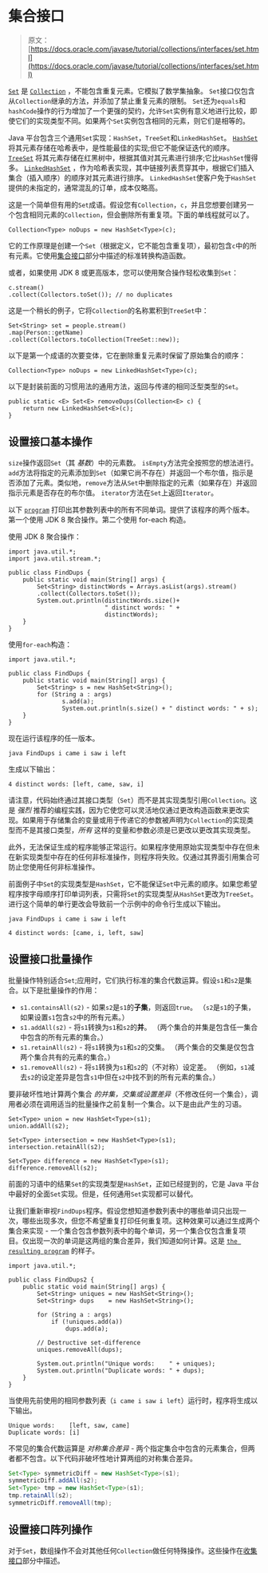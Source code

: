 # 集合接口

> 原文： [https://docs.oracle.com/javase/tutorial/collections/interfaces/set.html](https://docs.oracle.com/javase/tutorial/collections/interfaces/set.html)

[`Set`](https://docs.oracle.com/javase/8/docs/api/java/util/Set.html) 是 [`Collection`](https://docs.oracle.com/javase/8/docs/api/java/util/Collection.html) ，不能包含重复元素。它模拟了数学集抽象。 `Set`接口仅包含从`Collection`继承的方法，并添加了禁止重复元素的限制。 `Set`还为`equals`和`hashCode`操作的行为增加了一个更强的契约，允许`Set`实例有意义地进行比较，即使它们的实现类型不同。如果两个`Set`实例包含相同的元素，则它们是相等的。

Java 平台包含三个通用`Set`实现：`HashSet`，`TreeSet`和`LinkedHashSet`。 [`HashSet`](https://docs.oracle.com/javase/8/docs/api/java/util/HashSet.html) 将其元素存储在哈希表中，是性能最佳的实现;但它不能保证迭代的顺序。 [`TreeSet`](https://docs.oracle.com/javase/8/docs/api/java/util/TreeSet.html) 将其元素存储在红黑树中，根据其值对其元素进行排序;它比`HashSet`慢得多。 [`LinkedHashSet`](https://docs.oracle.com/javase/8/docs/api/java/util/LinkedHashSet.html) ，作为哈希表实现，其中链接列表贯穿其中，根据它们插入集合（插入顺序）的顺序对其元素进行排序。 `LinkedHashSet`使客户免于`HashSet`提供的未指定的，通常混乱的订单，成本仅略高。

这是一个简单但有用的`Set`成语。假设您有`Collection`，`c`，并且您想要创建另一个包含相同元素的`Collection`，但会删除所有重复项。下面的单线程就可以了。

```
Collection<Type> noDups = new HashSet<Type>(c);

```

它的工作原理是创建一个`Set`（根据定义，它不能包含重复项），最初包含`c`中的所有元素。它使用[集合接口](collection.html)部分中描述的标准转换构造函数。

或者，如果使用 JDK 8 或更高版本，您可以使用聚合操作轻松收集到`Set`：

```
c.stream()
.collect(Collectors.toSet()); // no duplicates

```

这是一个稍长的例子，它将`Collection`的名称累积到`TreeSet`中：

```
Set<String> set = people.stream()
.map(Person::getName)
.collect(Collectors.toCollection(TreeSet::new));

```

以下是第一个成语的次要变体，它在删除重复元素时保留了原始集合的顺序：

```
Collection<Type> noDups = new LinkedHashSet<Type>(c);

```

以下是封装前面的习惯用法的通用方法，返回与传递的相同泛型类型的`Set`。

```
public static <E> Set<E> removeDups(Collection<E> c) {
    return new LinkedHashSet<E>(c);
}

```

## 设置接口基本操作

`size`操作返回`Set`（其 _基数_）中的元素数。 `isEmpty`方法完全按照您的想法进行。 `add`方法将指定的元素添加到`Set`（如果它尚不存在）并返回一个布尔值，指示是否添加了元素。类似地，`remove`方法从`Set`中删除指定的元素（如果存在）并返回指示元素是否存在的布尔值。 `iterator`方法在`Set`上返回`Iterator`。

以下 [`program`](examples/FindDups.java) 打印出其参数列表中的所有不同单词。提供了该程序的两个版本。第一个使用 JDK 8 聚合操作。第二个使用 for-each 构造。

使用 JDK 8 聚合操作：

```
import java.util.*;
import java.util.stream.*;

public class FindDups {
    public static void main(String[] args) {
        Set<String> distinctWords = Arrays.asList(args).stream()
		.collect(Collectors.toSet()); 
        System.out.println(distinctWords.size()+ 
                           " distinct words: " + 
                           distinctWords);
    }
}

```

使用`for-each`构造：

```
import java.util.*;

public class FindDups {
    public static void main(String[] args) {
        Set<String> s = new HashSet<String>();
        for (String a : args)
               s.add(a);
               System.out.println(s.size() + " distinct words: " + s);
    }
}

```

现在运行该程序的任一版本。

```
java FindDups i came i saw i left

```

生成以下输出：

```
4 distinct words: [left, came, saw, i]

```

请注意，代码始终通过其接口类型（`Set`）而不是其实现类型引用`Collection`。这是 _强烈_ 推荐的编程实践，因为它使您可以灵活地仅通过更改构造函数来更改实现。如果用于存储集合的变量或用于传递它的参数被声明为`Collection`的实现类型而不是其接口类型，_所有_ 这样的变量和参数必须是已更改以更改其实现类型。

此外，无法保证生成的程序能够正常运行。如果程序使用原始实现类型中存在但未在新实现类型中存在的任何非标准操作，则程序将失败。仅通过其界面引用集合可防止您使用任何非标准操作。

前面例子中`Set`的实现类型是`HashSet`，它不能保证`Set`中元素的顺序。如果您希望程序按字母顺序打印单词列表，只需将`Set`的实现类型从`HashSet`更改为`TreeSet`。进行这个简单的单行更改会导致前一个示例中的命令行生成以下输出。

```
java FindDups i came i saw i left

4 distinct words: [came, i, left, saw]

```

## 设置接口批量操作

批量操作特别适合`Set`;应用时，它们执行标准的集合代数运算。假设`s1`和`s2`是集合。以下是批量操作的作用：

*   `s1.containsAll(s2)` - 如果`s2`是`s1`的**子集**，则返回`true`。 （`s2`是`s1`的子集，如果设置`s1`包含`s2`中的所有元素。）
*   `s1.addAll(s2)` - 将`s1`转换为`s1`和`s2`的**并**。 （两个集合的并集是包含任一集合中包含的所有元素的集合。）
*   `s1.retainAll(s2)` - 将`s1`转换为`s1`和`s2`的交集。 （两个集合的交集是仅包含两个集合共有的元素的集合。）
*   `s1.removeAll(s2)` - 将`s1`转换为`s1`和`s2`的（不对称）设定差。 （例如，`s1`减去`s2`的设定差异是包含`s1`中但在`s2`中找不到的所有元素的集合。）

要非破坏性地计算两个集合 _的并集，交集或设置差异_（不修改任何一个集合），调用者必须在调用适当的批量操作之前复制一个集合。以下是由此产生的习语。

```
Set<Type> union = new HashSet<Type>(s1);
union.addAll(s2);

Set<Type> intersection = new HashSet<Type>(s1);
intersection.retainAll(s2);

Set<Type> difference = new HashSet<Type>(s1);
difference.removeAll(s2);

```

前面的习语中的结果`Set`的实现类型是`HashSet`，正如已经提到的，它是 Java 平台中最好的全面`Set`实现。但是，任何通用`Set`实现都可以替代。

让我们重新审视`FindDups`程序。假设您想知道参数列表中的哪些单词只出现一次，哪些出现多次，但您不希望重复打印任何重复项。这种效果可以通过生成两个集合来实现 - 一个集合包含参数列表中的每个单词，另一个集合仅包含重复项目。仅出现一次的单词是这两组的集合差异，我们知道如何计算。这是 [`the resulting program`](examples/FindDups2.java) 的样子。

```
import java.util.*;

public class FindDups2 {
    public static void main(String[] args) {
        Set<String> uniques = new HashSet<String>();
        Set<String> dups    = new HashSet<String>();

        for (String a : args)
            if (!uniques.add(a))
                dups.add(a);

        // Destructive set-difference
        uniques.removeAll(dups);

        System.out.println("Unique words:    " + uniques);
        System.out.println("Duplicate words: " + dups);
    }
}

```

当使用先前使用的相同参数列表（`i came i saw i left`）运行时，程序将生成以下输出。

```
Unique words:    [left, saw, came]
Duplicate words: [i]

```

不常见的集合代数运算是 _对称集合差异_ - 两个指定集合中包含的元素集合，但两者都不包含。以下代码非破坏性地计算两组的对称集合差异。

```java
Set<Type> symmetricDiff = new HashSet<Type>(s1);
symmetricDiff.addAll(s2);
Set<Type> tmp = new HashSet<Type>(s1);
tmp.retainAll(s2);
symmetricDiff.removeAll(tmp);
```

## 设置接口阵列操作

对于`Set`，数组操作不会对其他任何`Collection`做任何特殊操作。这些操作在[收集接口](collection.html)部分中描述。